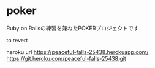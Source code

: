 # poker

Ruby on Railsの練習を兼ねたPOKERプロジェクトです

to revert

heroku url
https://peaceful-falls-25438.herokuapp.com/ 
https://git.heroku.com/peaceful-falls-25438.git

